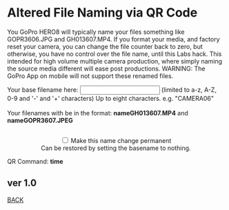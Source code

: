<script src="../../jquery.min.js"></script>
<script src="../../qrcodeborder.js"></script>
<style>
        #qrcode{
            width: 100%;
        }
        div{
            width: 100%;
            display: inline-block;
        }
</style>

# Altered File Naming via QR Code

You GoPro HERO8 will typically name your files something like GOPR3606.JPG and GH013607.MP4.  If you format your media, and factory reset your camera, you can change the file counter back to zero, but otherwise, you have no control over the file name, until this Labs hack. This intended for high volume multiple camera production, where simply naming the source media different will ease post productions. WARNING: The GoPro App on mobile will not support these renamed files.

Your base filename here: <input type="text" id="addname" value="">  (limited to a-z, A-Z, 0-9 and '-' and '+' characters)
Up to eight characters. e.g. "CAMERA06"<br> 
<br>
Your filenames with be in the format: <b id="newnameMP4">nameGH013607.MP4</b> and <b id="newnameJPG">nameGOPR3607.JPEG</b><br>

<center>
<div id="qrcode"></div>

<input type="checkbox" id="permanent" name="permanent"> <label for="permanent">Make this name change permanent</label><br>
Can be restored by setting the basename to nothing.

</center>
QR Command: <b id="qrtext">time</b><br>
        
## ver 1.0
[BACK](..)

<script>
var once = true;
var qrcode;
var cmd = "";
var number = 1;

function makeQR() 
{	
  if(once == true)
  {
    qrcode = new QRCode(document.getElementById("qrcode"), 
    {
      text : "!MOWNR=\"\"",
      width : 360,
      height : 360,
      correctLevel : QRCode.CorrectLevel.M
    });
    once = false;
  }
}

function pad(num, size) {
    var s = num+"";
    while (s.length < size) s = "0" + s;
    return s;
}

function filter(txt)
{
	var desired = txt.replace(/[^a-zA-Z0-9-+]/gi, '')
	return desired;
}

function timeLoop()
{
  var type = "o";
	
  if(document.getElementById("permanent") != null)
  {
	if(document.getElementById("permanent").checked == true)
	{
		type = "!";
	}
  }
		
  if(document.getElementById("addname") != null)
  {
    cmd = type + "MBASE=\"" + filter(document.getElementById("addname").value) + "\"";
  }
  else
  {
    cmd = type + "MBASE=\"\"";
  }

  if(document.getElementById("newnameMP4") != null)
  {
	var MP4 = filter(document.getElementById("addname").value) + "GH01" + pad(number,4) + ".MP4";
	var JPG = filter(document.getElementById("addname").value) + "GOPR" + pad(number,4) + ".JPG";
 
	number++;
	if(number > 9999) 
	{
	  number = 1;
	}
	
	document.getElementById("newnameMP4").innerHTML = MP4;
	document.getElementById("newnameJPG").innerHTML = JPG;
  }

  qrcode.clear(); 
  qrcode.makeCode(cmd);
  document.getElementById("qrtext").innerHTML = cmd;
  var t = setTimeout(timeLoop, 250);
}

function myReloadFunction() {
  location.reload();
}

makeQR();
timeLoop();

</script>
